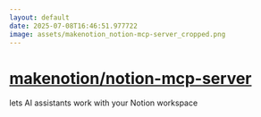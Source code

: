 ```yaml
---
layout: default
date: 2025-07-08T16:46:51.977722
image: assets/makenotion_notion-mcp-server_cropped.png
---
```


# [makenotion/notion-mcp-server](https://github.com/makenotion/notion-mcp-server)

lets AI assistants work with your Notion workspace
